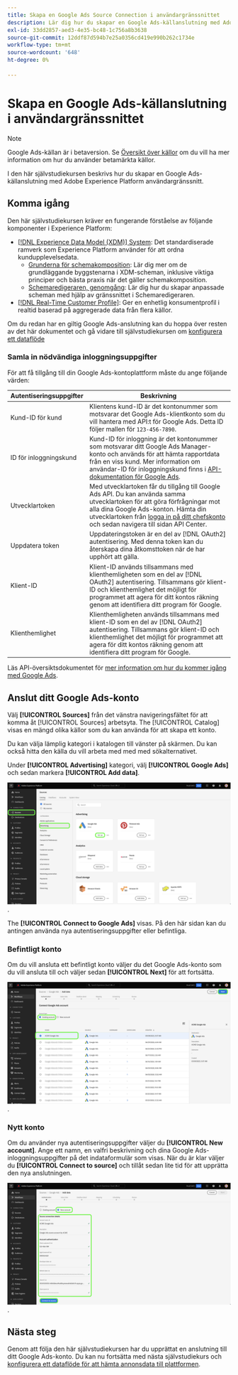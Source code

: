 ```yaml
---
title: Skapa en Google Ads Source Connection i användargränssnittet
description: Lär dig hur du skapar en Google Ads-källanslutning med Adobe Experience Platform användargränssnitt.
exl-id: 33dd2857-aed3-4e35-bc48-1c756a8b3638
source-git-commit: 12ddf87d594b7e25a0356cd419e990b262c1734e
workflow-type: tm+mt
source-wordcount: '648'
ht-degree: 0%

---
```


# Skapa en Google Ads-källanslutning i användargränssnittet

>[!NOTE]
>
>Google Ads-källan är i betaversion. Se [Översikt över källor](../../../../home.md#terms-and-conditions) om du vill ha mer information om hur du använder betamärkta källor.

I den här självstudiekursen beskrivs hur du skapar en Google Ads-källanslutning med Adobe Experience Platform användargränssnitt.

## Komma igång

Den här självstudiekursen kräver en fungerande förståelse av följande komponenter i Experience Platform:

* [[!DNL Experience Data Model (XDM)] System](../../../../../xdm/home.md): Det standardiserade ramverk som Experience Platform använder för att ordna kundupplevelsedata.
   * [Grunderna för schemakomposition](../../../../../xdm/schema/composition.md): Lär dig mer om de grundläggande byggstenarna i XDM-scheman, inklusive viktiga principer och bästa praxis när det gäller schemakomposition.
   * [Schemaredigeraren, genomgång](../../../../../xdm/tutorials/create-schema-ui.md): Lär dig hur du skapar anpassade scheman med hjälp av gränssnittet i Schemaredigeraren.
* [[!DNL Real-Time Customer Profile]](../../../../../profile/home.md): Ger en enhetlig konsumentprofil i realtid baserad på aggregerade data från flera källor.

Om du redan har en giltig Google Ads-anslutning kan du hoppa över resten av det här dokumentet och gå vidare till självstudiekursen om [konfigurera ett dataflöde](../../dataflow/advertising.md)

### Samla in nödvändiga inloggningsuppgifter

För att få tillgång till din Google Ads-kontoplattform måste du ange följande värden:

| Autentiseringsuppgifter | Beskrivning |
| ---------- | ----------- |
| Kund-ID för kund | Klientens kund-ID är det kontonummer som motsvarar det Google Ads-klientkonto som du vill hantera med API:t för Google Ads. Detta ID följer mallen för `123-456-7890`. |
| ID för inloggningskund | Kund-ID för inloggning är det kontonummer som motsvarar ditt Google Ads Manager-konto och används för att hämta rapportdata från en viss kund. Mer information om användar-ID för inloggningskund finns i [API-dokumentation för Google Ads](https://developers.google.com/search-ads/reporting/concepts/login-customer-id). |
| Utvecklartoken | Med utvecklartoken får du tillgång till Google Ads API. Du kan använda samma utvecklartoken för att göra förfrågningar mot alla dina Google Ads-konton. Hämta din utvecklartoken från [logga in på ditt chefskonto](https://ads.google.com/home/tools/manager-accounts/) och sedan navigera till sidan API Center. |
| Uppdatera token | Uppdateringstoken är en del av [!DNL OAuth2] autentisering. Med denna token kan du återskapa dina åtkomsttoken när de har upphört att gälla. |
| Klient-ID | Klient-ID används tillsammans med klienthemligheten som en del av [!DNL OAuth2] autentisering. Tillsammans gör klient-ID och klienthemlighet det möjligt för programmet att agera för ditt kontos räkning genom att identifiera ditt program för Google. |
| Klienthemlighet | Klienthemligheten används tillsammans med klient-ID som en del av [!DNL OAuth2] autentisering. Tillsammans gör klient-ID och klienthemlighet det möjligt för programmet att agera för ditt kontos räkning genom att identifiera ditt program för Google. |

Läs API-översiktsdokumentet för [mer information om hur du kommer igång med Google Ads](https://developers.google.com/google-ads/api/docs/first-call/overview).

## Anslut ditt Google Ads-konto

Välj **[!UICONTROL Sources]** från det vänstra navigeringsfältet för att komma åt [!UICONTROL Sources] arbetsyta. The [!UICONTROL Catalog] visas en mängd olika källor som du kan använda för att skapa ett konto.

Du kan välja lämplig kategori i katalogen till vänster på skärmen. Du kan också hitta den källa du vill arbeta med med med sökalternativet.

Under **[!UICONTROL Advertising]** kategori, välj **[!UICONTROL Google Ads]** och sedan markera **[!UICONTROL Add data]**.

![Källkatalogen i användargränssnittet i Experience Platform.](../../../../images/tutorials/create/ads/catalog.png).

The **[!UICONTROL Connect to Google Ads]** visas. På den här sidan kan du antingen använda nya autentiseringsuppgifter eller befintliga.

### Befintligt konto

Om du vill ansluta ett befintligt konto väljer du det Google Ads-konto som du vill ansluta till och väljer sedan **[!UICONTROL Next]** för att fortsätta.

![Urvalssidan för befintliga konton i källarbetsflödet.](../../../../images/tutorials/create/ads/existing.png).

### Nytt konto

Om du använder nya autentiseringsuppgifter väljer du **[!UICONTROL New account]**. Ange ett namn, en valfri beskrivning och dina Google Ads-inloggningsuppgifter på det indataformulär som visas. När du är klar väljer du **[!UICONTROL Connect to source]** och tillåt sedan lite tid för att upprätta den nya anslutningen.

![Det nya kontogränssnittet i källarbetsflödet.](../../../../images/tutorials/create/ads/new.png).

## Nästa steg

Genom att följa den här självstudiekursen har du upprättat en anslutning till ditt Google Ads-konto. Du kan nu fortsätta med nästa självstudiekurs och [konfigurera ett dataflöde för att hämta annonsdata till plattformen](../../dataflow/advertising.md).
